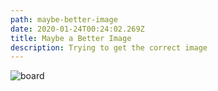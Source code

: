 ```yaml
---
path: maybe-better-image
date: 2020-01-24T00:24:02.269Z
title: Maybe a Better Image
description: Trying to get the correct image
---
```

![board](../../assets/board-day1.jpg "This is a board")

